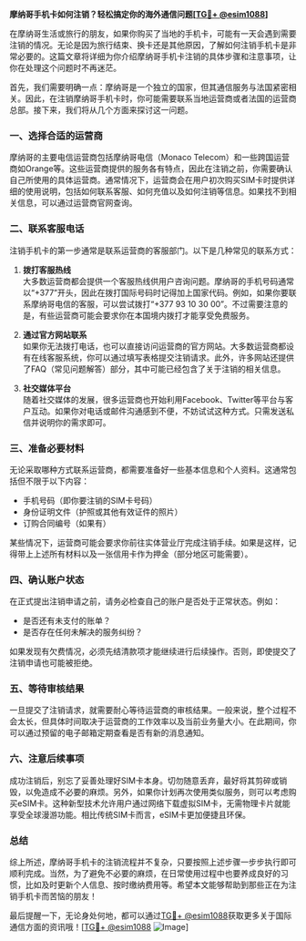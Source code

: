 **摩纳哥手机卡如何注销？轻松搞定你的海外通信问题[[TG💪+ @esim1088](https://t.me/s/esim1088)]**

在摩纳哥生活或旅行的朋友，如果你购买了当地的手机卡，可能有一天会遇到需要注销的情况。无论是因为旅行结束、换卡还是其他原因，了解如何注销手机卡是非常必要的。这篇文章将详细为你介绍摩纳哥手机卡注销的具体步骤和注意事项，让你在处理这个问题时不再迷茫。

首先，我们需要明确一点：摩纳哥是一个独立的国家，但其通信服务与法国紧密相关。因此，在注销摩纳哥手机卡时，你可能需要联系当地运营商或者法国的运营商总部。接下来，我们将从几个方面来探讨这一问题。

### 一、选择合适的运营商

摩纳哥的主要电信运营商包括摩纳哥电信（Monaco Telecom）和一些跨国运营商如Orange等。这些运营商提供的服务各有特点，因此在注销之前，你需要确认自己所使用的具体运营商。通常情况下，运营商会在用户初次购买SIM卡时提供详细的使用说明，包括如何联系客服、如何充值以及如何注销等信息。如果找不到相关信息，可以通过运营商官网查询。

### 二、联系客服电话

注销手机卡的第一步通常是联系运营商的客服部门。以下是几种常见的联系方式：

1. **拨打客服热线**  
   大多数运营商都会提供一个客服热线供用户咨询问题。摩纳哥的手机号码通常以“+377”开头，因此在拨打国际号码时记得加上国家代码。例如，如果你要联系摩纳哥电信的客服，可以尝试拨打“+377 93 10 30 00”。不过需要注意的是，有些运营商可能会要求你在本国境内拨打才能享受免费服务。

2. **通过官方网站联系**  
   如果你无法拨打电话，也可以直接访问运营商的官方网站。大多数运营商都设有在线客服系统，你可以通过填写表格提交注销请求。此外，许多网站还提供了FAQ（常见问题解答）部分，其中可能已经包含了关于注销的相关信息。

3. **社交媒体平台**  
   随着社交媒体的发展，很多运营商也开始利用Facebook、Twitter等平台与客户互动。如果你对电话或邮件沟通感到不便，不妨试试这种方式。只需发送私信并说明你的需求即可。

### 三、准备必要材料

无论采取哪种方式联系运营商，都需要准备好一些基本信息和个人资料。这通常包括但不限于以下内容：
- 手机号码（即你要注销的SIM卡号码）
- 身份证明文件（护照或其他有效证件的照片）
- 订购合同编号（如果有）

某些情况下，运营商可能会要求你前往实体营业厅完成注销手续。如果是这样，记得带上上述所有材料以及一张信用卡作为押金（部分地区可能需要）。

### 四、确认账户状态

在正式提出注销申请之前，请务必检查自己的账户是否处于正常状态。例如：
- 是否还有未支付的账单？
- 是否存在任何未解决的服务纠纷？

如果发现有欠费情况，必须先结清款项才能继续进行后续操作。否则，即使提交了注销申请也可能被拒绝。

### 五、等待审核结果

一旦提交了注销请求，就需要耐心等待运营商的审核结果。一般来说，整个过程不会太长，但具体时间取决于运营商的工作效率以及当前业务量大小。在此期间，你可以通过预留的电子邮箱定期查看是否有新的消息通知。

### 六、注意后续事项

成功注销后，别忘了妥善处理好SIM卡本身。切勿随意丢弃，最好将其剪碎或销毁，以免造成不必要的麻烦。另外，如果你计划再次使用类似服务，则可以考虑购买eSIM卡。这种新型技术允许用户通过网络下载虚拟SIM卡，无需物理卡片就能享受全球漫游功能。相比传统SIM卡而言，eSIM卡更加便捷且环保。

### 总结

综上所述，摩纳哥手机卡的注销流程并不复杂，只要按照上述步骤一步步执行即可顺利完成。当然，为了避免不必要的麻烦，在日常使用过程中也要养成良好的习惯，比如及时更新个人信息、按时缴纳费用等。希望本文能够帮助到那些正在为注销手机卡而苦恼的朋友！

最后提醒一下，无论身处何地，都可以通过[TG💪+ @esim1088](https://t.me/s/esim1088)获取更多关于国际通信方面的资讯哦！[[TG💪+ @esim1088](https://t.me/s/esim1088) ![Image](https://i.postimg.cc/4NQfJmqS/Snipaste-2025-05-13-00-14-12.png)]
